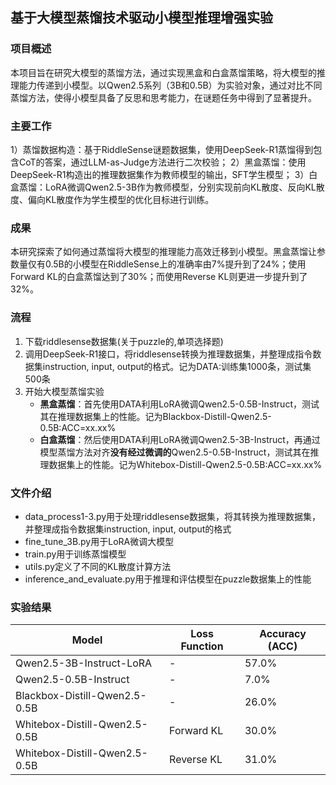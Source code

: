 ## 基于大模型蒸馏技术驱动小模型推理增强实验


### 项目概述
本项目旨在研究大模型的蒸馏方法，通过实现黑盒和白盒蒸馏策略，将大模型的推理能力传递到小模型。以Qwen2.5系列（3B和0.5B）为实验对象，通过对比不同蒸馏方法，使得小模型具备了反思和思考能力，在谜题任务中得到了显著提升。

### 主要工作
1）蒸馏数据构造：基于RiddleSense谜题数据集，使用DeepSeek-R1蒸馏得到包含CoT的答案，通过LLM-as-Judge方法进行二次校验；
2）黑盒蒸馏：使用DeepSeek-R1构造出的推理数据集作为教师模型的输出，SFT学生模型；
3）白盒蒸馏：LoRA微调Qwen2.5-3B作为教师模型，分别实现前向KL散度、反向KL散度、偏向KL散度作为学生模型的优化目标进行训练。

### 成果
本研究探索了如何通过蒸馏将大模型的推理能力高效迁移到小模型。黑盒蒸馏让参数量仅有0.5B的小模型在RiddleSense上的准确率由7%提升到了24%；使用Forward KL的白盒蒸馏达到了30%；而使用Reverse KL则更进一步提升到了32%。

### 流程
1. 下载riddlesense数据集(关于puzzle的,单项选择题)
2. 调用DeepSeek-R1接口，将riddlesense转换为推理数据集，并整理成指令数据集instruction, input, output的格式。记为DATA:训练集1000条，测试集500条
3. 开始大模型蒸馏实验
    - **黑盒蒸馏**：首先使用DATA利用LoRA微调Qwen2.5-0.5B-Instruct，测试其在推理数据集上的性能。记为Blackbox-Distill-Qwen2.5-0.5B:ACC=xx.xx%
    - **白盒蒸馏**：然后使用DATA利用LoRA微调Qwen2.5-3B-Instruct，再通过模型蒸馏方法对齐**没有经过微调的**Qwen2.5-0.5B-Instruct，测试其在推理数据集上的性能。记为Whitebox-Distill-Qwen2.5-0.5B:ACC=xx.xx%


### 文件介绍
- data_process1-3.py用于处理riddlesense数据集，将其转换为推理数据集，并整理成指令数据集instruction, input, output的格式
- fine_tune_3B.py用于LoRA微调大模型
- train.py用于训练蒸馏模型
- utils.py定义了不同的KL散度计算方法
- inference_and_evaluate.py用于推理和评估模型在puzzle数据集上的性能


### 实验结果
| Model                               | Loss Function                     | Accuracy (ACC) |
|-------------------------------------|-----------------------------------|----------------|
| Qwen2.5-3B-Instruct-LoRA            | -                                 | 57.0%          |
| Qwen2.5-0.5B-Instruct               | -                                 | 7.0%           |
| Blackbox-Distill-Qwen2.5-0.5B       | -                                 | 26.0%          |
| Whitebox-Distill-Qwen2.5-0.5B       | Forward KL                        | 30.0%          |
| Whitebox-Distill-Qwen2.5-0.5B       | Reverse KL                        | 31.0%          |
